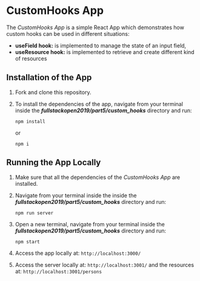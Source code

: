 # CustomHooks App

The *CustomHooks App* is a simple React App which demonstrates how custom hooks can be used in different situations:

- **useField hook:** is implemented to manage the state of an input field,
- **useResource hook:** is implemented to retrieve and create different kind of resources
 
## Installation of the App

1. Fork and clone this repository.

2. To install the dependencies of the app, navigate from your terminal inside the ***fullstackopen2019/part5/custom_hooks*** directory and run:

    ```
    npm install
    ````

    or

    ```
    npm i
    ````

## Running the App Locally

1. Make sure that all the dependencies of the *CustomHooks App* are installed.

2. Navigate from your terminal inside the inside the ***fullstackopen2019/part5/custom_hooks*** directory and run:

    ```
    npm run server
    ````

3. Open a new terminal, navigate from your terminal inside the ***fullstackopen2019/part5/custom_hooks*** directory and run:

    ```
    npm start
    ````

4. Access the app locally at: ```http://localhost:3000/```

5. Access the server locally at: ```http://localhost:3001/``` and the resources at: ```http://localhost:3001/persons```
